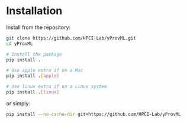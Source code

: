 
# Installation

Install from the repository:

```bash
git clone https://github.com/HPCI-Lab/yProvML.git
cd yProvML

# Install the package
pip install .

# Use apple extra if on a Mac
pip install .[apple]

# Use linux extra if on a Linux system
pip install .[linux]
```

or simply:

```bash
pip install --no-cache-dir git+https://github.com/HPCI-Lab/yProvML
```

